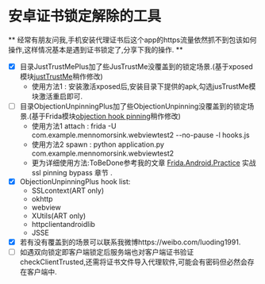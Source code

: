 # 安卓证书锁定解除的工具

** 经常有朋友问我,手机安装代理证书后这个app的https流量依然抓不到包该如何操作,这样情况基本是遇到证书锁定了,分享下我的操作. **

- [x] 目录JustTrustMePlus加了些JusTrustMe没覆盖到的锁定场景.(基于xposed模块[justTrustMe](https://github.com/Fuzion24/JustTrustMe)稍作修改)
	- 使用方法1 : 安装激活xposed后,安装目录下提供的apk,勾选jusTrustMe模块激活重启即可.
- [ ] 目录ObjectionUnpinningPlus加了些ObjectionUnpinning没覆盖到的锁定场景.(基于Frida模块[objection hook pinning](https://github.com/sensepost/objection)稍作修改)
	- 使用方法1 attach : frida -U com.example.mennomorsink.webviewtest2 --no-pause -l hooks.js
	- 使用方法2 spawn : python application.py com.example.mennomorsink.webviewtest2
	- 更为详细使用方法:ToBeDone参考我的文章 [Frida.Android.Practice](https://github.com/WooyunDota/DroidDrops/2018/) 实战ssl pinning bypass 章节 .
- [x] ObjectionUnpinningPlus hook list:
	- SSLcontext(ART only)
	- okhttp
	- webview
	- XUtils(ART only)
	- httpclientandroidlib
	- JSSE
- [x] 若有没有覆盖到的场景可以联系我微博https://weibo.com/luoding1991.
- [ ] 如遇双向锁定即客户端锁定后服务端也对客户端证书验证checkClientTrusted,还需将证书文件导入代理软件,可能会有密码但必然会存在客户端中.
